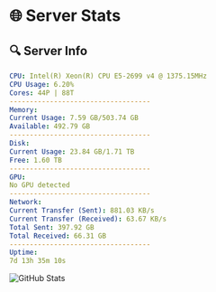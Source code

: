 # 🌐 Server Stats
## 🔍 Server Info
```yaml
CPU: Intel(R) Xeon(R) CPU E5-2699 v4 @ 1375.15MHz
CPU Usage: 6.20%
Cores: 44P | 88T
-----------------------------------
Memory:
Current Usage: 7.59 GB/503.74 GB
Available: 492.79 GB
-----------------------------------
Disk:
Current Usage: 23.84 GB/1.71 TB
Free: 1.60 TB
-----------------------------------
GPU:
No GPU detected
-----------------------------------
Network:
Current Transfer (Sent): 881.03 KB/s
Current Transfer (Received): 63.67 KB/s
Total Sent: 397.92 GB
Total Received: 66.31 GB
-----------------------------------
Uptime:
7d 13h 35m 10s
```
![GitHub Stats](https://img.shields.io/badge/Updated-2025-04-27_06:43:58-blue)